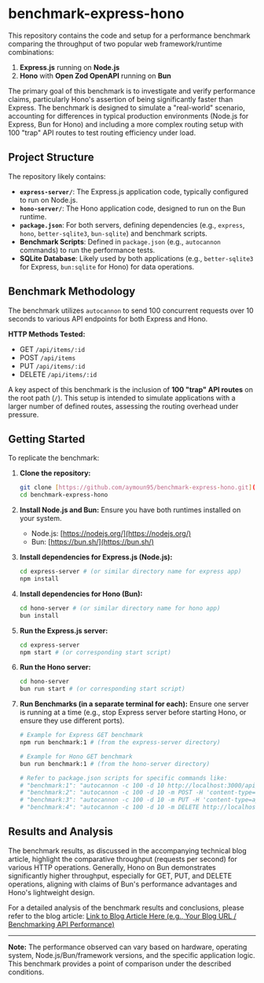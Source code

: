 # benchmark-express-hono

This repository contains the code and setup for a performance benchmark comparing the throughput of two popular web framework/runtime combinations:

1.  **Express.js** running on **Node.js**
2.  **Hono** with **Open Zod OpenAPI** running on **Bun**

The primary goal of this benchmark is to investigate and verify performance claims, particularly Hono's assertion of being significantly faster than Express. The benchmark is designed to simulate a "real-world" scenario, accounting for differences in typical production environments (Node.js for Express, Bun for Hono) and including a more complex routing setup with 100 "trap" API routes to test routing efficiency under load.

## Project Structure

The repository likely contains:

* **`express-server/`**: The Express.js application code, typically configured to run on Node.js.
* **`hono-server/`**: The Hono application code, designed to run on the Bun runtime.
* **`package.json`**: For both servers, defining dependencies (e.g., `express`, `hono`, `better-sqlite3`, `bun-sqlite`) and benchmark scripts.
* **Benchmark Scripts**: Defined in `package.json` (e.g., `autocannon` commands) to run the performance tests.
* **SQLite Database**: Likely used by both applications (e.g., `better-sqlite3` for Express, `bun:sqlite` for Hono) for data operations.

## Benchmark Methodology

The benchmark utilizes `autocannon` to send 100 concurrent requests over 10 seconds to various API endpoints for both Express and Hono.

**HTTP Methods Tested:**

* GET `/api/items/:id`
* POST `/api/items`
* PUT `/api/items/:id`
* DELETE `/api/items/:id`

A key aspect of this benchmark is the inclusion of **100 "trap" API routes** on the root path (`/`). This setup is intended to simulate applications with a larger number of defined routes, assessing the routing overhead under pressure.

## Getting Started

To replicate the benchmark:

1.  **Clone the repository:**
    ```bash
    git clone [https://github.com/aymoun95/benchmark-express-hono.git](https://github.com/aymoun95/benchmark-express-hono.git)
    cd benchmark-express-hono
    ```
2.  **Install Node.js and Bun:** Ensure you have both runtimes installed on your system.
    * Node.js: [https://nodejs.org/](https://nodejs.org/)
    * Bun: [https://bun.sh/](https://bun.sh/)
3.  **Install dependencies for Express.js (Node.js):**
    ```bash
    cd express-server # (or similar directory name for express app)
    npm install
    ```
4.  **Install dependencies for Hono (Bun):**
    ```bash
    cd hono-server # (or similar directory name for hono app)
    bun install
    ```
5.  **Run the Express.js server:**
    ```bash
    cd express-server
    npm start # (or corresponding start script)
    ```
6.  **Run the Hono server:**
    ```bash
    cd hono-server
    bun run start # (or corresponding start script)
    ```
7.  **Run Benchmarks (in a separate terminal for each):**
    Ensure one server is running at a time (e.g., stop Express server before starting Hono, or ensure they use different ports).

    ```bash
    # Example for Express GET benchmark
    npm run benchmark:1 # (from the express-server directory)

    # Example for Hono GET benchmark
    bun run benchmark:1 # (from the hono-server directory)

    # Refer to package.json scripts for specific commands like:
    # "benchmark:1": "autocannon -c 100 -d 10 http://localhost:3000/api/items/1",
    # "benchmark:2": "autocannon -c 100 -d 10 -m POST -H 'content-type=application/json' -b '{\"name\": \"benchmark\"}' http://localhost:3000/api/items",
    # "benchmark:3": "autocannon -c 100 -d 10 -m PUT -H 'content-type=application/json' -b '{\"name\": \"benchmark\"}' http://localhost:3000/api/items/2",
    # "benchmark:4": "autocannon -c 100 -d 10 -m DELETE http://localhost:3000/api/items/3"
    ```

## Results and Analysis

The benchmark results, as discussed in the accompanying technical blog article, highlight the comparative throughput (requests per second) for various HTTP operations. Generally, Hono on Bun demonstrates significantly higher throughput, especially for GET, PUT, and DELETE operations, aligning with claims of Bun's performance advantages and Hono's lightweight design.

For a detailed analysis of the benchmark results and conclusions, please refer to the blog article:
[Link to Blog Article Here (e.g., Your Blog URL / Benchmarking API Performance)](https://aymenbenzlaouia.vercel.app/blog/benchmarking-express-hono)

---

**Note:** The performance observed can vary based on hardware, operating system, Node.js/Bun/framework versions, and the specific application logic. This benchmark provides a point of comparison under the described conditions.
